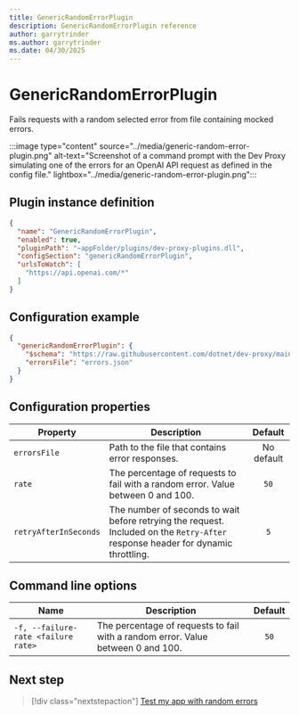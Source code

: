 ```yaml
---
title: GenericRandomErrorPlugin
description: GenericRandomErrorPlugin reference
author: garrytrinder
ms.author: garrytrinder
ms.date: 04/30/2025
---
```


# GenericRandomErrorPlugin

Fails requests with a random selected error from file containing mocked errors.

:::image type="content" source="../media/generic-random-error-plugin.png" alt-text="Screenshot of a command prompt with the Dev Proxy simulating one of the errors for an OpenAI API request as defined in the config file." lightbox="../media/generic-random-error-plugin.png":::

## Plugin instance definition

```json
{
  "name": "GenericRandomErrorPlugin",
  "enabled": true,
  "pluginPath": "~appFolder/plugins/dev-proxy-plugins.dll",
  "configSection": "genericRandomErrorPlugin",
  "urlsToWatch": [
    "https://api.openai.com/*"
  ]
}
```

## Configuration example

```json
{
  "genericRandomErrorPlugin": {
    "$schema": "https://raw.githubusercontent.com/dotnet/dev-proxy/main/schemas/v0.27.0/genericrandomerrorplugin.schema.json",
    "errorsFile": "errors.json"
  }
}
```

## Configuration properties

| Property | Description | Default |
|----------|-------------|:-------:|
| `errorsFile` | Path to the file that contains error responses. | No default |
| `rate` | The percentage of requests to fail with a random error. Value between 0 and 100. | `50` |
| `retryAfterInSeconds` | The number of seconds to wait before retrying the request. Included on the `Retry-After` response header for dynamic throttling. | `5` |

## Command line options

| Name | Description | Default |
|----------|-------------|:-------:|
| `-f, --failure-rate <failure rate>` | The percentage of requests to fail with a random error. Value between 0 and 100. | `50` |

## Next step

> [!div class="nextstepaction"]
> [Test my app with random errors](../how-to/test-my-app-with-random-errors.md)
